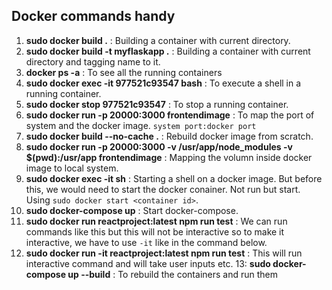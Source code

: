 ## Docker commands handy

1. **sudo docker build .** : Building a container with current directory.
2. **sudo docker build -t myflaskapp .** : Building a container with current directory and tagging name to it.
3. **docker ps -a** : To see all the running containers
4. **sudo docker exec -it 977521c93547 bash** : To execute a shell in a running container.
5. **sudo docker stop 977521c93547** : To stop a running container.
6. **sudo docker run -p 20000:3000 frontendimage** : To map the port of system and the docker image. `system port:docker port`
7. **sudo docker build --no-cache .** : Rebuild docker image from scratch.
8. **sudo docker run -p 20000:3000 -v /usr/app/node_modules -v $(pwd):/usr/app frontendimage** : Mapping the volumn inside docker image to local system.
9. **sudo docker exec -it <container Id> sh** : Starting a shell on a docker image. But before this, we would need to start the docker conainer. Not run but start. Using `sudo docker start <container id>`.
10. **sudo docker-compose up** : Start docker-compose.
11. **sudo docker run reactproject:latest npm run test** : We can run commands like this but this will not be interactive so to make it interactive, we have to use `-it` like in the command below.
12. **sudo docker run -it reactproject:latest npm run test** : This will run interactive command and will take user inputs etc.
13: **sudo docker-compose up --build** : To rebuild the containers and run them
